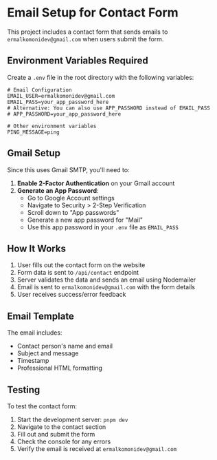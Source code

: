 # Email Setup for Contact Form

This project includes a contact form that sends emails to `ermalkomonidev@gmail.com` when users submit the form.

## Environment Variables Required

Create a `.env` file in the root directory with the following variables:

```env
# Email Configuration
EMAIL_USER=ermalkomonidev@gmail.com
EMAIL_PASS=your_app_password_here
# Alternative: You can also use APP_PASSWORD instead of EMAIL_PASS
# APP_PASSWORD=your_app_password_here

# Other environment variables
PING_MESSAGE=ping
```

## Gmail Setup

Since this uses Gmail SMTP, you'll need to:

1. **Enable 2-Factor Authentication** on your Gmail account
2. **Generate an App Password**:
   - Go to Google Account settings
   - Navigate to Security > 2-Step Verification
   - Scroll down to "App passwords"
   - Generate a new app password for "Mail"
   - Use this app password in your `.env` file as `EMAIL_PASS`

## How It Works

1. User fills out the contact form on the website
2. Form data is sent to `/api/contact` endpoint
3. Server validates the data and sends an email using Nodemailer
4. Email is sent to `ermalkomonidev@gmail.com` with the form details
5. User receives success/error feedback

## Email Template

The email includes:
- Contact person's name and email
- Subject and message
- Timestamp
- Professional HTML formatting

## Testing

To test the contact form:
1. Start the development server: `pnpm dev`
2. Navigate to the contact section
3. Fill out and submit the form
4. Check the console for any errors
5. Verify the email is received at `ermalkomonidev@gmail.com`
